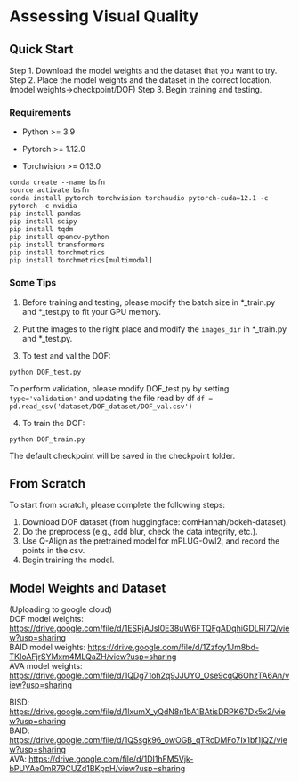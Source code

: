 # Assessing Visual Quality

## Quick Start

Step 1. Download the model weights and the dataset that you want to try.  
Step 2. Place the model weights and the dataset in the correct location. (model weights->checkpoint/DOF)
Step 3. Begin training and testing.  

### Requirements
* Python >= 3.9
- Pytorch >= 1.12.0  
* Torchvision >= 0.13.0  

```
conda create --name bsfn
source activate bsfn
conda install pytorch torchvision torchaudio pytorch-cuda=12.1 -c pytorch -c nvidia
pip install pandas
pip install scipy
pip install tqdm
pip install opencv-python
pip install transformers
pip install torchmetrics
pip install torchmetrics[multimodal]
```



### Some Tips
1. Before training and testing, please modify the batch size in *_train.py and *_test.py to fit your GPU memory.  

2. Put the images to the right place and modify the ```images_dir``` in *_train.py and *_test.py.

3. To test and val the DOF:
```
python DOF_test.py
```
To perform validation, please modify DOF_test.py by setting ```type='validation'``` and updating the file read by df ```df = pd.read_csv('dataset/DOF_dataset/DOF_val.csv')```  

4. To train the DOF:
```
python DOF_train.py
```
The default checkpoint will be saved in the checkpoint folder.




## From Scratch
To start from scratch, please complete the following steps:

1. Download DOF dataset (from huggingface: comHannah/bokeh-dataset).  
2. Do the preprocess (e.g., add blur, check the data integrity, etc.).  
3. Use Q-Align as the pretrained model for mPLUG-Owl2, and record the points in the csv.  
4. Begin training the model.  

## Model Weights and Dataset
(Uploading to google cloud)  
DOF model weights: https://drive.google.com/file/d/1ESRjAJsl0E38uW6FTQFgADqhiGDLRI7Q/view?usp=sharing  
BAID model weights: https://drive.google.com/file/d/1Zzfoy1Jm8bd-TKIoAFjrSYMxm4MLQaZH/view?usp=sharing  
AVA model weights: https://drive.google.com/file/d/1QDg71oh2q9JJUYO_Ose9cqQ6OhzTA6An/view?usp=sharing  

BISD: https://drive.google.com/file/d/1lxumX_yQdN8n1bA1BAtisDRPK67Dx5x2/view?usp=sharing  
BAID: https://drive.google.com/file/d/1QSsgk96_owOGB_qTRcDMFo7Ix1bf1jQZ/view?usp=sharing  
AVA: https://drive.google.com/file/d/1DI1hFM5Vjk-bPUYAe0mR79CUZd1BKppH/view?usp=sharing  